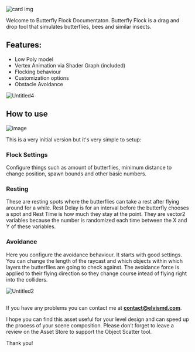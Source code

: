 
![card img](https://user-images.githubusercontent.com/9807602/194735446-fa51e016-430a-435b-ad1f-4b25ee53b991.png)

Welcome to Butterfly Flock Documentaton.
Butterfly Flock is a drag and drop tool that simulates butterflies, bees and similar insects.

## Features:

- Low Poly model
- Vertex Animation via Shader Graph (included)
- Flocking behaviour
- Customization options
- Obstacle Avoidance

![Untitled4](https://user-images.githubusercontent.com/9807602/194735471-8cf65080-f791-492b-b0d4-5ae8c8474fd4.png)

## How to use
![image](https://user-images.githubusercontent.com/9807602/194735504-07911157-a232-4a7c-b46d-46a47fc340e4.png)

This is a very initial version but it's very simple to setup:
### Flock Settings
Configure things such as amount of butterflies, minimum distance to change position, spawn bounds and other basic numbers.

### Resting
These are resting spots where the butterflies can take a rest after flying around for a while. Rest Delay is for an interval before the butterfly chooses a spot and Rest Time is how much they stay at the point. They are vector2 variables because the number is randomized each time between the X and Y of these variables.

### Avoidance
Here you configure the avoidance behaviour. It starts with good settings. You can change the length of the raycast and which objects within which layers the butterflies are going to check against. The avoidance force is applied to their flying direction so they change course intead of flying right into the colliders.

![Untitled2](https://user-images.githubusercontent.com/9807602/194735693-8c7fd7b6-be16-4a0e-a513-03116dc824fa.png)

##

If you have any problems you can contact me at **contact@elvismd.com**.

I hope you can find this asset useful for your level design and can speed up the process of your scene composition. 
Please don’t forget to leave a review on the Asset Store to support the Object Scatter tool.

Thank you!
